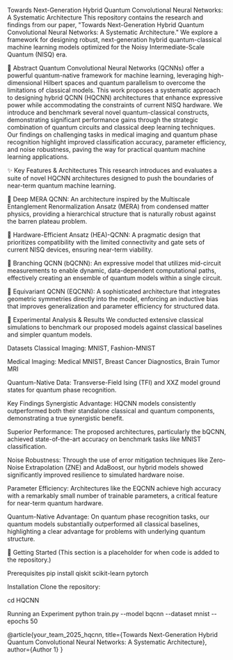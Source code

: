 Towards Next-Generation Hybrid Quantum Convolutional Neural Networks: A Systematic Architecture
This repository contains the research and findings from our paper, "Towards Next-Generation Hybrid Quantum Convolutional Neural Networks: A Systematic Architecture." We explore a framework for designing robust, next-generation hybrid quantum-classical machine learning models optimized for the Noisy Intermediate-Scale Quantum (NISQ) era.

📜 Abstract
Quantum Convolutional Neural Networks (QCNNs) offer a powerful quantum-native framework for machine learning, leveraging high-dimensional Hilbert spaces and quantum parallelism to overcome the limitations of classical models. This work proposes a systematic approach to designing hybrid QCNN (HQCNN) architectures that enhance expressive power while accommodating the constraints of current NISQ hardware. We introduce and benchmark several novel quantum-classical constructs, demonstrating significant performance gains through the strategic combination of quantum circuits and classical deep learning techniques. Our findings on challenging tasks in medical imaging and quantum phase recognition highlight improved classification accuracy, parameter efficiency, and noise robustness, paving the way for practical quantum machine learning applications.

✨ Key Features & Architectures
This research introduces and evaluates a suite of novel HQCNN architectures designed to push the boundaries of near-term quantum machine learning.

🧠 Deep MERA QCNN: An architecture inspired by the Multiscale Entanglement Renormalization Ansatz (MERA) from condensed matter physics, providing a hierarchical structure that is naturally robust against the barren plateau problem.

🔧 Hardware-Efficient Ansatz (HEA)-QCNN: A pragmatic design that prioritizes compatibility with the limited connectivity and gate sets of current NISQ devices, ensuring near-term viability.

🌿 Branching QCNN (bQCNN): An expressive model that utilizes mid-circuit measurements to enable dynamic, data-dependent computational paths, effectively creating an ensemble of quantum models within a single circuit.

📐 Equivariant QCNN (EQCNN): A sophisticated architecture that integrates geometric symmetries directly into the model, enforcing an inductive bias that improves generalization and parameter efficiency for structured data.

🧪 Experimental Analysis & Results
We conducted extensive classical simulations to benchmark our proposed models against classical baselines and simpler quantum models.

Datasets
Classical Imaging: MNIST, Fashion-MNIST

Medical Imaging: Medical MNIST, Breast Cancer Diagnostics, Brain Tumor MRI

Quantum-Native Data: Transverse-Field Ising (TFI) and XXZ model ground states for quantum phase recognition.

Key Findings
Synergistic Advantage: HQCNN models consistently outperformed both their standalone classical and quantum components, demonstrating a true synergistic benefit.

Superior Performance: The proposed architectures, particularly the bQCNN, achieved state-of-the-art accuracy on benchmark tasks like MNIST classification.

Noise Robustness: Through the use of error mitigation techniques like Zero-Noise Extrapolation (ZNE) and AdaBoost, our hybrid models showed significantly improved resilience to simulated hardware noise.

Parameter Efficiency: Architectures like the EQCNN achieve high accuracy with a remarkably small number of trainable parameters, a critical feature for near-term quantum hardware.

Quantum-Native Advantage: On quantum phase recognition tasks, our quantum models substantially outperformed all classical baselines, highlighting a clear advantage for problems with underlying quantum structure.

🚀 Getting Started
(This section is a placeholder for when code is added to the repository.)

Prerequisites
pip install qiskit scikit-learn pytorch

Installation
Clone the repository:

cd HQCNN

Running an Experiment
python train.py --model bqcnn --dataset mnist --epochs 50


@article{your_team_2025_hqcnn,
  title={Towards Next-Generation Hybrid Quantum Convolutional Neural Networks: A Systematic Architecture},
  author={Author 1}
}
